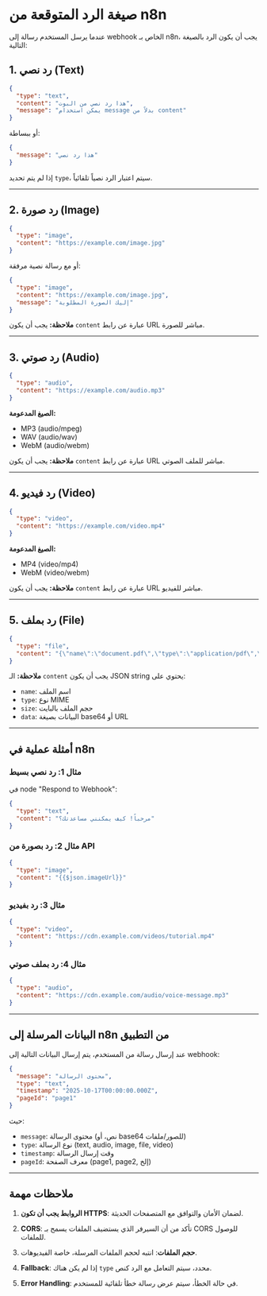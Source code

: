 # صيغة الرد المتوقعة من n8n

عندما يرسل المستخدم رسالة إلى webhook الخاص بـ n8n، يجب أن يكون الرد بالصيغة التالية:

## 1. رد نصي (Text)

```json
{
  "type": "text",
  "content": "هذا رد نصي من البوت",
  "message": "يمكن استخدام message بدلاً من content"
}
```

أو ببساطة:

```json
{
  "message": "هذا رد نصي"
}
```

إذا لم يتم تحديد `type`، سيتم اعتبار الرد نصياً تلقائياً.

---

## 2. رد صورة (Image)

```json
{
  "type": "image",
  "content": "https://example.com/image.jpg"
}
```

أو مع رسالة نصية مرفقة:

```json
{
  "type": "image",
  "content": "https://example.com/image.jpg",
  "message": "إليك الصورة المطلوبة"
}
```

**ملاحظة:** يجب أن يكون `content` عبارة عن رابط URL مباشر للصورة.

---

## 3. رد صوتي (Audio)

```json
{
  "type": "audio",
  "content": "https://example.com/audio.mp3"
}
```

**الصيغ المدعومة:**
- MP3 (audio/mpeg)
- WAV (audio/wav)
- WebM (audio/webm)

**ملاحظة:** يجب أن يكون `content` عبارة عن رابط URL مباشر للملف الصوتي.

---

## 4. رد فيديو (Video)

```json
{
  "type": "video",
  "content": "https://example.com/video.mp4"
}
```

**الصيغ المدعومة:**
- MP4 (video/mp4)
- WebM (video/webm)

**ملاحظة:** يجب أن يكون `content` عبارة عن رابط URL مباشر للفيديو.

---

## 5. رد بملف (File)

```json
{
  "type": "file",
  "content": "{\"name\":\"document.pdf\",\"type\":\"application/pdf\",\"size\":1024000,\"data\":\"data:application/pdf;base64,JVBERi0xLjQK...\"}"
}
```

**ملاحظة:** الـ `content` يجب أن يكون JSON string يحتوي على:
- `name`: اسم الملف
- `type`: نوع MIME
- `size`: حجم الملف بالبايت
- `data`: البيانات بصيغة base64 أو URL

---

## أمثلة عملية في n8n

### مثال 1: رد نصي بسيط

في node "Respond to Webhook":

```json
{
  "type": "text",
  "content": "مرحباً! كيف يمكنني مساعدتك؟"
}
```

### مثال 2: رد بصورة من API

```json
{
  "type": "image",
  "content": "{{$json.imageUrl}}"
}
```

### مثال 3: رد بفيديو

```json
{
  "type": "video",
  "content": "https://cdn.example.com/videos/tutorial.mp4"
}
```

### مثال 4: رد بملف صوتي

```json
{
  "type": "audio",
  "content": "https://cdn.example.com/audio/voice-message.mp3"
}
```

---

## البيانات المرسلة إلى n8n من التطبيق

عند إرسال رسالة من المستخدم، يتم إرسال البيانات التالية إلى webhook:

```json
{
  "message": "محتوى الرسالة",
  "type": "text",
  "timestamp": "2025-10-17T00:00:00.000Z",
  "pageId": "page1"
}
```

حيث:
- `message`: محتوى الرسالة (نص، أو base64 للصور/ملفات)
- `type`: نوع الرسالة (text, audio, image, file, video)
- `timestamp`: وقت إرسال الرسالة
- `pageId`: معرف الصفحة (page1, page2, إلخ)

---

## ملاحظات مهمة

1. **الروابط يجب أن تكون HTTPS**: لضمان الأمان والتوافق مع المتصفحات الحديثة.

2. **CORS**: تأكد من أن السيرفر الذي يستضيف الملفات يسمح بـ CORS للوصول للملفات.

3. **حجم الملفات**: انتبه لحجم الملفات المرسلة، خاصة الفيديوهات.

4. **Fallback**: إذا لم يكن هناك `type` محدد، سيتم التعامل مع الرد كنص.

5. **Error Handling**: في حالة الخطأ، سيتم عرض رسالة خطأ تلقائية للمستخدم.
